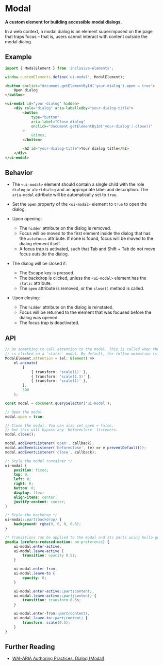 # Modal

**A custom element for building accessible modal dialogs.**

In a web context, a modal dialog is an element superimposed on the page that traps focus – that is, users cannot interact with content outside the modal dialog.

## Example

```js
import { ModalElement } from 'inclusive-elements';

window.customElements.define('ui-modal', ModalElement);
```

```html
<button onclick="document.getElementById('your-dialog').open = true">
    Open dialog
</button>

<ui-modal id="your-dialog" hidden>
    <div role="dialog" aria-labelledby="your-dialog-title">
        <button
            type="button"
            aria-label="Close dialog"
            onclick="document.getElementById('your-dialog').close()"
        >
            &times;
        </button>

        <h2 id="your-dialog-title">Your dialog title</h2>
    </div>
</ui-modal>
```

## Behavior

-   The `<ui-modal>` element should contain a single child with the role `dialog` or `alertdialog` and an appropriate label and description. The `aria-modal` attribute will be automatically set to `true`.

-   Set the `open` property of the `<ui-modal>` element to `true` to open the dialog.

-   Upon opening:

    -   The `hidden` attribute on the dialog is removed.
    -   Focus will be moved to the first element inside the dialog that has the `autofocus` attribute. If none is found, focus will be moved to the dialog element itself.
    -   A focus trap is activated, such that Tab and Shift + Tab do not move focus outside the dialog.

-   The dialog will be closed if:

    -   The Escape key is pressed.
    -   The backdrop is clicked, unless the `<ui-modal>` element has the `static` attribute.
    -   The `open` attribute is removed, or the `close()` method is called.

-   Upon closing:
    -   The `hidden` attribute on the dialog is reinstated.
    -   Focus will be returned to the element that was focused before the dialog was opened.
    -   The focus trap is deactivated.

## API

```ts
// Do something to call attention to the modal. This is called when the backdrop
// is clicked on a `static` modal. By default, the follow animation is used.
ModalElement.attention = (el: Element) =>
    el.animate(
        [
            { transform: 'scale(1)' },
            { transform: 'scale(1.1)' },
            { transform: 'scale(1)' },
        ],
        300
    );

const modal = document.querySelector('ui-modal');

// Open the modal.
modal.open = true;

// Close the modal. You can also set open = false,
// but this will bypass any `beforeclose` listeners.
modal.close();

modal.addEventListener('open', callback);
modal.addEventListener('beforeclose', (e) => e.preventDefault());
modal.addEventListener('close', callback);
```

```css
/* Style the modal container */
ui-modal {
    position: fixed;
    top: 0;
    left: 0;
    right: 0;
    bottom: 0;
    display: flex;
    align-items: center;
    justify-content: center;
}

/* Style the backdrop */
ui-modal::part(backdrop) {
    background: rgba(0, 0, 0, 0.5);
}

/* Transitions can be applied to the modal and its parts using hello-goodbye */
@media (prefers-reduced-motion: no-preference) {
    ui-modal.enter-active,
    ui-modal.leave-active {
        transition: opacity 0.5s;
    }

    ui-modal.enter-from,
    ui-modal.leave-to {
        opacity: 0;
    }

    ui-modal.enter-active::part(content),
    ui-modal.leave-active::part(content) {
        transition: transform 0.5s;
    }

    ui-modal.enter-from::part(content),
    ui-modal.leave-to::part(content) {
        transform: scale(0.5);
    }
}
```

## Further Reading

-   [WAI-ARIA Authoring Practices: Dialog (Modal)](https://w3c.github.io/aria-practices/#dialog_modal)
